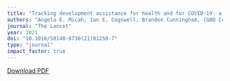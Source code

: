 ```yaml
---
title: "Tracking development assistance for health and for COVID-19: a review of development assistance, government, out-of-pocket, and other private spending on health for 204 countries and territories, 1990–2050"
authors: "Angela E. Micah, Ian E. Cogswell, Brandon Cunningham, [GBD Collaborators including Kanwar Hamza Shuja]"
journal: "The Lancet"
year: 2021
doi: "10.1016/S0140-6736(21)01258-7"
type: "journal"
impact_factor: true
---
```


[Download PDF](/files/papers/2021-lancet-health-spending.pdf)
